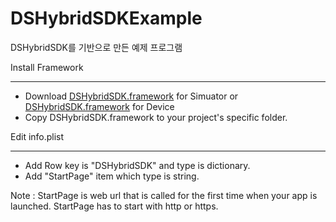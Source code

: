 # DSHybridSDKExample
DSHybridSDK를 기반으로 만든 예제 프로그램

Install Framework
- - - - - - - - - - - 

* Download [DSHybridSDK.framework](https://directionsoft.com/framework/DSHybridSDK4Simuator.zip) for Simuator or [DSHybridSDK.framework](https://directionsoft.com/framework/DSHybridSDK4Device.zip) for Device
* Copy DSHybridSDK.framework to your project's specific folder.

Edit info.plist
- - - - - - - - - -
* Add Row key is "DSHybridSDK" and type is dictionary.
* Add "StartPage" item which type is string.

Note : StartPage is web url that is called for the first time when your app is launched. StartPage has to start with http or https.
